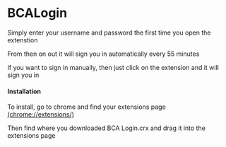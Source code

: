 BCALogin
========
<p>Simply enter your username and password the first time you open the extenstion</p>
<p>From then on out it will sign you in automatically every 55 minutes</p>
<p>If you want to sign in manually, then just click on the extension and it will sign you in</p>
<h4>Installation</h4>
<p>To install, go to chrome and find your extensions page <a href="chrome://extensions/">(chrome://extensions/)</a></p>
<p>Then find where you downloaded BCA Login.crx and drag it into the extensions page</p>
